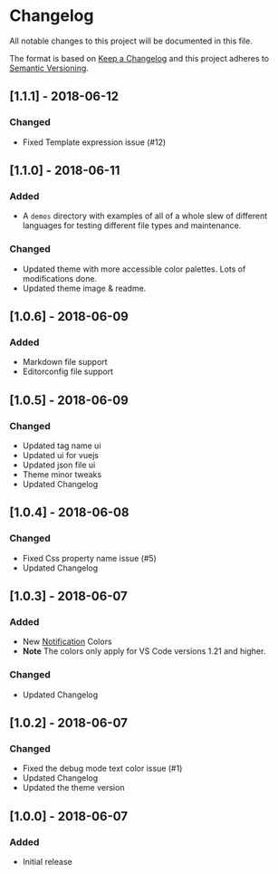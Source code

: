 # Changelog

All notable changes to this project will be documented in this file.

The format is based on [Keep a Changelog](http://keepachangelog.com/en/1.0.0/)
and this project adheres to [Semantic Versioning](http://semver.org/spec/v2.0.0.html).

## [1.1.1] - 2018-06-12

### Changed

- Fixed Template expression issue (#12)

## [1.1.0] - 2018-06-11

### Added

- A `demos` directory with examples of all of a whole slew of different languages for testing different file types and maintenance.

### Changed

- Updated theme with more accessible color palettes. Lots of modifications done.
- Updated theme image & readme.

## [1.0.6] - 2018-06-09

### Added

- Markdown file support
- Editorconfig file support

## [1.0.5] - 2018-06-09

### Changed

- Updated tag name ui
- Updated ui for vuejs
- Updated json file ui
- Theme minor tweaks
- Updated Changelog

## [1.0.4] - 2018-06-08

### Changed

- Fixed Css property name issue (#5)
- Updated Changelog

## [1.0.3] - 2018-06-07

### Added

- New [Notification](https://code.visualstudio.com/docs/getstarted/theme-color-reference#_notification-colors) Colors
- **Note** The colors only apply for VS Code versions 1.21 and higher.

### Changed

- Updated Changelog

## [1.0.2] - 2018-06-07

### Changed

- Fixed the debug mode text color issue (#1)
- Updated Changelog
- Updated the theme version

## [1.0.0] - 2018-06-07

### Added

- Initial release
